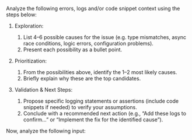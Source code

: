 Analyze the following errors, logs and/or code snippet context using the steps below:

1. Exploration:

   1. List 4–6 possible causes for the issue (e.g. type mismatches, async race conditions, logic errors, configuration problems).
   2. Present each possibility as a bullet point.

2. Prioritization:

   1. From the possibilities above, identify the 1–2 most likely causes.
   2. Briefly explain why these are the top candidates.

3. Validation & Next Steps:
   1. Propose specific logging statements or assertions (include code snippets if needed) to verify your assumptions.
   2. Conclude with a recommended next action (e.g., “Add these logs to confirm…” or “Implement the fix for the identified cause”).

Now, analyze the following input:
